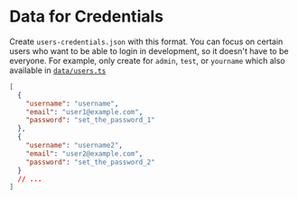 # Data for Credentials

Create `users-credentials.json` with this format. You can focus on certain users
who want to be able to login in development, so it doesn't have to be everyone.
For example, only create for `admin`, `test`, or `yourname` which also available
in [`data/users.ts`](./users.ts)

```json
[
  {
    "username": "username",
    "email": "user1@example.com",
    "password": "set_the_password_1"
  },
  {
    "username": "username2",
    "email": "user2@example.com",
    "password": "set_the_password_2"
  }
  // ...
]
```
